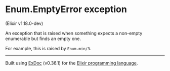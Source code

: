 # Enum.EmptyError exception
(Elixir v1.18.0-dev)

An exception that is raised when something expects a non-empty enumerable
but finds an empty one.

For example, this is raised by `Enum.min/3`.




---
Built using [ExDoc](https://github.com/elixir-lang/ex_doc "ExDoc") (v0.36.1) for the [Elixir programming language](href="https://elixir-lang.org" "Elixir").
